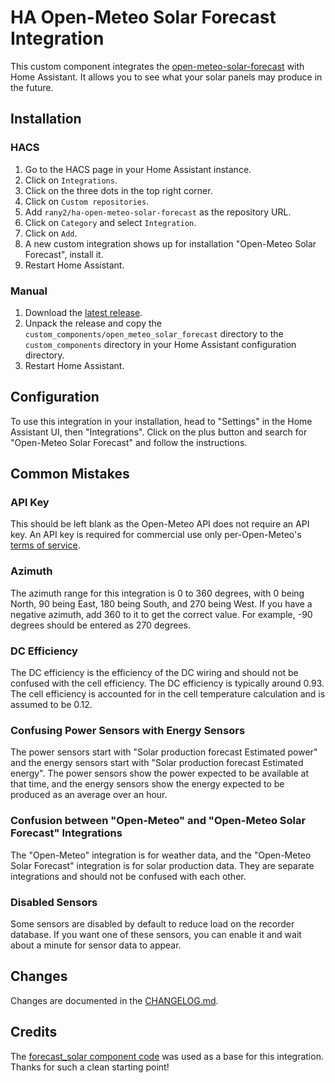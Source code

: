 # HA Open-Meteo Solar Forecast Integration

This custom component integrates the [open-meteo-solar-forecast](https://github.com/rany2/open-meteo-solar-forecast) with Home Assistant. It allows you to see what your solar panels may produce in the future.

## Installation

### HACS

1. Go to the HACS page in your Home Assistant instance.
2. Click on `Integrations`.
3. Click on the three dots in the top right corner.
4. Click on `Custom repositories`.
5. Add `rany2/ha-open-meteo-solar-forecast` as the repository URL.
6. Click on `Category` and select `Integration`.
7. Click on `Add`.
8. A new custom integration shows up for installation "Open-Meteo Solar Forecast", install it.
9. Restart Home Assistant.

### Manual

1. Download the [latest release](https://github.com/rany2/ha-open-meteo-solar-forecast/releases/latest).
2. Unpack the release and copy the `custom_components/open_meteo_solar_forecast` directory to the `custom_components` directory in your Home Assistant configuration directory.
3. Restart Home Assistant.

## Configuration

To use this integration in your installation, head to "Settings" in the Home Assistant UI, then "Integrations". Click on the plus button and search for "Open-Meteo Solar Forecast" and follow the instructions.

## Common Mistakes

### API Key

This should be left blank as the Open-Meteo API does not require an API key. An API key is required for commercial use only per-Open-Meteo's [terms of service](https://open-meteo.com/en/terms).

### Azimuth

The azimuth range for this integration is 0 to 360 degrees, with 0 being North, 90 being East, 180 being South, and 270 being West. If you have a negative azimuth, add 360 to it to get the correct value. For example, -90 degrees should be entered as 270 degrees.

### DC Efficiency

The DC efficiency is the efficiency of the DC wiring and should not be confused with the cell efficiency. The DC efficiency is typically around 0.93. The cell efficiency is accounted for in the cell temperature calculation and is assumed to be 0.12.

### Confusing Power Sensors with Energy Sensors

The power sensors start with "Solar production forecast Estimated power" and the energy sensors start with "Solar production forecast Estimated energy". The power sensors show the power expected to be available at that time, and the energy sensors show the energy expected to be produced as an average over an hour.

### Confusion between "Open-Meteo" and "Open-Meteo Solar Forecast" Integrations

The "Open-Meteo" integration is for weather data, and the "Open-Meteo Solar Forecast" integration is for solar production data. They are separate integrations and should not be confused with each other.

### Disabled Sensors

Some sensors are disabled by default to reduce load on the recorder database. If you want one of these sensors, you can enable it and wait about a minute for sensor data to appear.

## Changes

Changes are documented in the [CHANGELOG.md](https://github.com/rany2/ha-open-meteo-solar-forecast/blob/master/CHANGELOG.md).

## Credits

The [forecast_solar component code](https://github.com/home-assistant/core/tree/dev/homeassistant/components/forecast_solar) was used as a base for this integration. Thanks for such a clean starting point!
